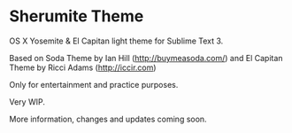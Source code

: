 # Sherumite Theme

OS X Yosemite & El Capitan light theme for Sublime Text 3.


Based on Soda Theme by Ian Hill (http://buymeasoda.com/) and El Capitan Theme by Ricci Adams (http://iccir.com)

Only for entertainment and practice purposes.

Very WIP.


More information, changes and updates coming soon.